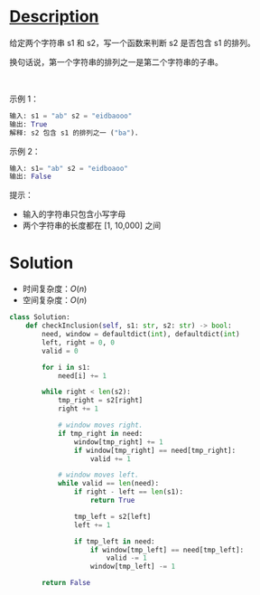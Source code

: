 # [Description](https://leetcode-cn.com/problems/permutation-in-string)
给定两个字符串 s1 和 s2，写一个函数来判断 s2 是否包含 s1 的排列。

换句话说，第一个字符串的排列之一是第二个字符串的子串。

 

示例 1：
```python
输入: s1 = "ab" s2 = "eidbaooo"
输出: True
解释: s2 包含 s1 的排列之一 ("ba").
```
示例 2：
```python
输入: s1= "ab" s2 = "eidboaoo"
输出: False
```

提示：

- 输入的字符串只包含小写字母
- 两个字符串的长度都在 [1, 10,000] 之间


# Solution
- 时间复杂度：$O(n)$
- 空间复杂度：$O(n)$

```python
class Solution:
    def checkInclusion(self, s1: str, s2: str) -> bool:
        need, window = defaultdict(int), defaultdict(int)
        left, right = 0, 0
        valid = 0

        for i in s1:
            need[i] += 1

        while right < len(s2):
            tmp_right = s2[right]
            right += 1

            # window moves right.
            if tmp_right in need:
                window[tmp_right] += 1
                if window[tmp_right] == need[tmp_right]:
                    valid += 1

            # window moves left.
            while valid == len(need):
                if right - left == len(s1):
                    return True

                tmp_left = s2[left]
                left += 1

                if tmp_left in need:
                    if window[tmp_left] == need[tmp_left]:
                        valid -= 1
                    window[tmp_left] -= 1

        return False
```